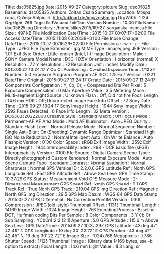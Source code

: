 Title: dsc05825.jpg
Date: 2015-09-27
Category: picture
Slug: dsc05825
Basename: dsc05825
Authors: Zoltan Csala
Summary:
Location: Мокра гора, Србија
Ablpicurl: http://abload.de/img/zgs6m.jpg
OrgWdth: 1024
OrgHght: 768
Tags:
ExifValues: ExifTool Version Number : 10.00
            File Name : dsc05825.jpg
            Directory : /home/slike/2015/09-27-sarganska-osmica
            File Size : 497 kB
            File Modification Date/Time : 2015:10:07 00:07:17+02:00
            File Access Date/Time : 2015:11:08 00:26:38+01:00
            File Inode Change Date/Time : 2015:10:07 00:16:29+02:00
            File Permissions : rw-r--r--
            File Type : JPEG
            File Type Extension : jpg
            MIME Type : image/jpeg
            JFIF Version : 1.01
            Exif Byte Order : Little-endian (Intel, II)
            Image Description :
            Make : SONY
            Camera Model Name : DSC-HX5V
            Orientation : Horizontal (normal)
            X Resolution : 72
            Y Resolution : 72
            Resolution Unit : inches
            Modify Date : 2015:09:27 13:24:17
            Y Cb Cr Positioning : Co-sited
            Exposure Time : 1/125
            F Number : 5.0
            Exposure Program : Program AE
            ISO : 125
            Exif Version : 0221
            Date/Time Original : 2015:09:27 13:24:17
            Create Date : 2015:09:27 13:24:17
            Components Configuration : Y, Cb, Cr, -
            Compressed Bits Per Pixel : 5
            Exposure Compensation : 0
            Max Aperture Value : 3.5
            Metering Mode : Multi-segment
            Light Source : Unknown
            Flash : Off, Did not fire
            Focal Length : 14.6 mm
            HDR : Off; Uncorrected image
            Face Info Offset : 72
            Sony Date Time : 2015:09:27 13:24:17
            Sony Image Height : 1944
            Sony Image Width : 2592
            Faces Detected : 0
            Face Info Length : 32
            Meta Version : DC6303320222000
            Creative Style : Standard
            Macro : Off
            Focus Mode : Permanent-AF
            AF Area Mode : Multi
            AF Illuminator : Auto
            JPEG Quality : Standard
            Flash Level : Normal
            Release Mode : Normal
            Sequence Number : Single
            Anti-Blur : On (Shooting)
            Dynamic Range Optimizer : Standard
            High ISO Noise Reduction 2 : Normal
            Intelligent Auto : On
            White Balance : Auto
            Flashpix Version : 0100
            Color Space : sRGB
            Exif Image Width : 2592
            Exif Image Height : 1944
            Interoperability Index : R98 - DCF basic file (sRGB)
            Interoperability Version : 0100
            File Source : Digital Camera
            Scene Type : Directly photographed
            Custom Rendered : Normal
            Exposure Mode : Auto
            Scene Capture Type : Standard
            Contrast : Normal
            Saturation : Normal
            Sharpness : Normal
            GPS Version ID : 2.2.0.0
            GPS Latitude Ref : North
            GPS Longitude Ref : East
            GPS Altitude Ref : Above Sea Level
            GPS Time Stamp : 10:37:29
            GPS Status : Measurement Void
            GPS Measure Mode : 2-Dimensional Measurement
            GPS Speed Ref : km/h
            GPS Speed : 0.1
            GPS Track Ref : True North
            GPS Track : 219.04
            GPS Img Direction Ref : Magnetic North
            GPS Img Direction : 29.5
            GPS Map Datum : WGS-84
            GPS Date Stamp : 2015:09:27
            GPS Differential : No Correction
            PrintIM Version : 0300
            Compression : JPEG (old-style)
            Thumbnail Offset : 11312
            Thumbnail Length : 14169
            Image Width : 1024
            Image Height : 768
            Encoding Process : Baseline DCT, Huffman coding
            Bits Per Sample : 8
            Color Components : 3
            Y Cb Cr Sub Sampling : YCbCr4:2:2 (2 1)
            Aperture : 5.0
            GPS Altitude : 115.6 m Above Sea Level
            GPS Date/Time : 2015:09:27 10:37:29Z
            GPS Latitude : 43 deg 47' 42.45" N
            GPS Longitude : 19 deg 30' 22.72" E
            GPS Position : 43 deg 47' 42.45" N, 19 deg 30' 22.72" E
            Image Size : 1024x768
            Megapixels : 0.786
            Shutter Speed : 1/125
            Thumbnail Image : (Binary data 14169 bytes, use -b option to extract)
            Focal Length : 14.6 mm
            Light Value : 11.3
Lang: sr

